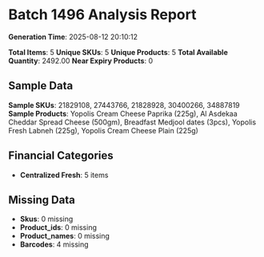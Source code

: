 # Batch 1496 Analysis Report

**Generation Time**: 2025-08-12 20:10:12

**Total Items**: 5
**Unique SKUs**: 5
**Unique Products**: 5
**Total Available Quantity**: 2492.00
**Near Expiry Products**: 0

## Sample Data
**Sample SKUs**: 21829108, 27443766, 21828928, 30400266, 34887819
**Sample Products**: Yopolis Cream Cheese Paprika (225g), Al Asdekaa Cheddar Spread Cheese (500gm), Breadfast Medjool dates (3pcs), Yopolis Fresh Labneh (225g), Yopolis Cream Cheese Plain (225g)

## Financial Categories
- **Centralized Fresh**: 5 items

## Missing Data
- **Skus**: 0 missing
- **Product_ids**: 0 missing
- **Product_names**: 0 missing
- **Barcodes**: 4 missing

